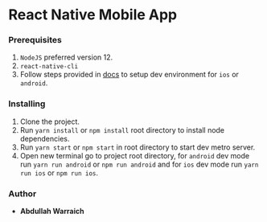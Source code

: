 # React Native Mobile App 

### Prerequisites

1. ```NodeJS``` preferred version 12. 
2. ```react-native-cli```
3. Follow steps provided in [docs](https://reactnative.dev/docs/environment-setup) to setup dev environment for ```ios``` or ```android```.

### Installing

1. Clone the project.
2. Run  ```yarn install``` or ```npm install``` root directory to install node dependencies.
3. Run  ```yarn start``` or ```npm start``` in root directory to start dev metro server.
4. Open new terminal go to project root directory, for ```android``` dev mode run ```yarn run android``` or ```npm run android``` and for ```ios``` dev mode run  ```yarn run ios``` or ```npm run ios```.


### Author

* **Abdullah Warraich** 
